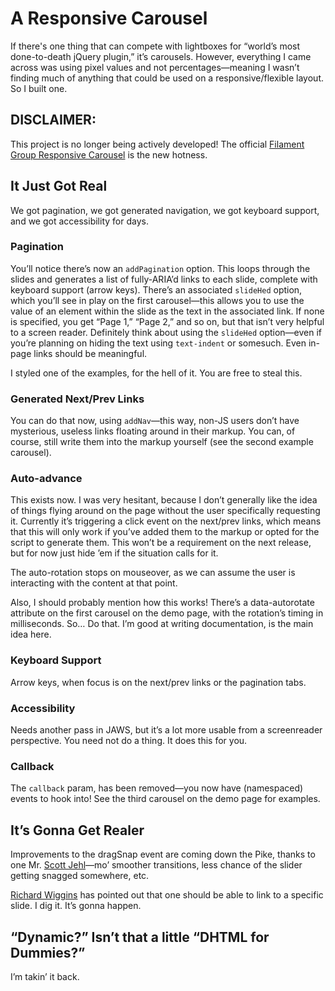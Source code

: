 # A Responsive Carousel
If there's one thing that can compete with lightboxes for “world’s most done-to-death jQuery plugin,” it’s carousels. However, everything I came across was using pixel values and not percentages—meaning I wasn’t finding much of anything that could be used on a responsive/flexible layout. So I built one.

## DISCLAIMER:

This project is no longer being actively developed! The official [Filament Group Responsive Carousel](https://github.com/filamentgroup/responsive-carousel) is the new hotness.

## It Just Got Real
We got pagination, we got generated navigation, we got keyboard support, and we got accessibility for days.

### Pagination
You’ll notice there’s now an ```addPagination``` option. This loops through the slides and generates a list of fully-ARIA’d links to each slide, complete with keyboard support (arrow keys). There’s an associated ```slideHed``` option, which you’ll see in play on the first carousel—this allows you to use the value of an element within the slide as the text in the associated link. If none is specified, you get “Page 1,” “Page 2,” and so on, but that isn’t very helpful to a screen reader. Definitely think about using the ```slideHed``` option—even if you’re planning on hiding the text using ```text-indent``` or somesuch. Even in-page links should be meaningful.

I styled one of the examples, for the hell of it. You are free to steal this.

### Generated Next/Prev Links
You can do that now, using ```addNav```—this way, non-JS users don’t have mysterious, useless links floating around in their markup. You can, of course, still write them into the markup yourself (see the second example carousel).

### Auto-advance
This exists now. I was very hesitant, because I don’t generally like the idea of things flying around on the page without the user specifically requesting it. Currently it’s triggering a click event on the next/prev links, which means that this will only work if you’ve added them to the markup or opted for the script to generate them. This won’t be a requirement on the next release, but for now just hide ’em if the situation calls for it.

The auto-rotation stops on mouseover, as we can assume the user is interacting with the content at that point.

Also, I should probably mention how this works! There’s a data-autorotate attribute on the first carousel on the demo page, with the rotation’s timing in milliseconds. So… Do that. I’m good at writing documentation, is the main idea here.

### Keyboard Support
Arrow keys, when focus is on the next/prev links or the pagination tabs.

### Accessibility
Needs another pass in JAWS, but it’s a lot more usable from a screenreader perspective. You need not do a thing.
It does this for you. 

### Callback
The ```callback``` param, has been removed—you now have (namespaced) events to hook into! See the third carousel on the demo page for examples.

## It’s Gonna Get Realer
Improvements to the dragSnap event are coming down the Pike, thanks to one Mr. <a href="https://github.com/scottjehl">Scott Jehl</a>—mo’ smoother transitions, less chance of the slider getting snagged somewhere, etc.

<a href="https://github.com/richardwiggins">Richard Wiggins</a> has pointed out that one should be able to link to a specific slide. I dig it. It’s gonna happen.

## “Dynamic?” Isn’t that a little “DHTML for Dummies?”
I’m takin’ it back.
